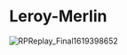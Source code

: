 # Leroy-Merlin

![RPReplay_Final1619398652](https://user-images.githubusercontent.com/61846397/116016891-b2a4d300-a646-11eb-8813-f5ead9ecd2dd.gif)
